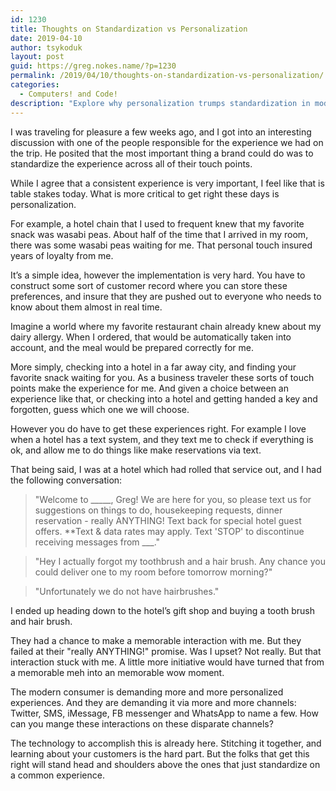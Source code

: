 ```yaml
---
id: 1230
title: Thoughts on Standardization vs Personalization 
date: 2019-04-10
author: tsykoduk
layout: post
guid: https://greg.nokes.name/?p=1230
permalink: /2019/04/10/thoughts-on-standardization-vs-personalization/
categories:
  - Computers! and Code!
description: "Explore why personalization trumps standardization in modern customer experience. Learn how brands can create memorable touchpoints through personalized service and avoid common implementation pitfalls."
---
```


I was traveling for pleasure a few weeks ago, and I got into an interesting discussion with one of the people responsible for the experience we had on the trip. He posited that the most important thing a brand could do was to standardize the experience across all of their touch points.

While I agree that a consistent experience is very important, I feel like that is table stakes today. What is more critical to get right these days is personalization.

<!--more-->

For example, a hotel chain that I used to frequent knew that my favorite snack was wasabi peas. About half of the time that I arrived in my room, there was some wasabi peas waiting for me. That personal touch insured years of loyalty from me.

It’s a simple idea, however the implementation is very hard. You have to construct some sort of customer record where you can store these preferences, and insure that they are pushed out to everyone who needs to know about them almost in real time.

Imagine a world where my favorite restaurant chain already knew about my dairy allergy. When I ordered, that would be automatically taken into account, and the meal would be prepared correctly for me.

More simply, checking into a hotel in a far away city, and finding your favorite snack waiting for you. As a business traveler these sorts of touch points make the experience for me. And given a choice between an experience like that, or checking into a hotel and getting handed a key and forgotten, guess which one we will choose.

However you do have to get these experiences right. For example I love when a hotel has a text system, and they text me to check if everything is ok, and allow me to do things like make reservations via text.

That being said, I was at a hotel which had rolled that service out, and I had the following conversation:

> "Welcome to _____, Greg! We are here for you, so please text us for suggestions on things to do, housekeeping requests, dinner reservation - really ANYTHING! Text back for special hotel guest offers. **Text & data rates may apply. Text 'STOP' to discontinue receiving messages from ___."

> "Hey I actually forgot my toothbrush and a hair brush. Any chance you could deliver one to my room before tomorrow morning?"

> "Unfortunately we do not have hairbrushes."

I ended up heading down to the hotel’s gift shop and buying a tooth brush and hair brush. 

They had a chance to make a memorable interaction with me. But they failed at their "really ANYTHING!" promise. Was I upset? Not really. But that interaction stuck with me. A little more initiative would have turned that from a memorable meh into an memorable wow moment.

The modern consumer is demanding more and more personalized experiences. And they are demanding it via more and more channels: Twitter, SMS, iMessage, FB messenger and WhatsApp to name a few. How can you mange these interactions on these disparate channels?

The technology to accomplish this is already here. Stitching it together, and learning about your customers is the hard part. But the folks that get this right will stand head and shoulders above the ones that just standardize on a common experience.

